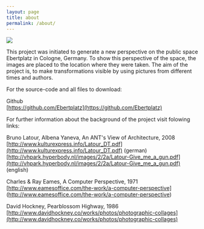 ```yaml
---
layout: page
title: about
permalink: /about/
---
```


<img src="/assets/background1.gif">

This project was initiated to generate a new perspective on the public space Ebertplatz in Cologne, Germany. To show this perspective of the space, the images are placed to the location where they were taken. The aim of the project is, to make transformations visible by using pictures from different times and authors. 

For the source-code and all files to download:

Github  
[https://github.com/Ebertplatz](https://github.com/Ebertplatz)


For further information about the background of the project visit folowing links:

Bruno Latour, Albena Yaneva, An ANT's View of Architecture, 2008  
[http://www.kulturexpress.info/Latour_DT.pdf](http://www.kulturexpress.info/Latour_DT.pdf)  (german)  
[http://vhpark.hyperbody.nl/images/2/2a/Latour-Give_me_a_gun.pdf](http://vhpark.hyperbody.nl/images/2/2a/Latour-Give_me_a_gun.pdf) (english)  

 Charles & Ray Eames, A Computer Perspective, 1971
 [http://www.eamesoffice.com/the-work/a-computer-perspective]
(http://www.eamesoffice.com/the-work/a-computer-perspective) 

David Hockney, Pearblossom Highway, 1986   
[http://www.davidhockney.co/works/photos/photographic-collages](http://www.davidhockney.co/works/photos/photographic-collages)  

